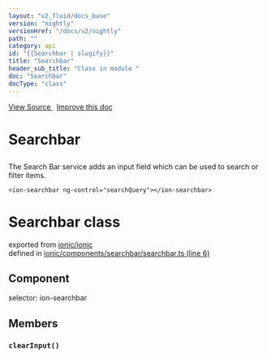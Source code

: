 ```yaml
---
layout: "v2_fluid/docs_base"
version: "nightly"
versionHref: "/docs/v2/nightly"
path: ""
category: api
id: "{{Searchbar | slugify}}"
title: "Searchbar"
header_sub_title: "Class in module "
doc: "Searchbar"
docType: "class"
---
```




<div class="improve-docs">
  <a href='http://github.com/driftyco/ionic2/tree/master/ionic/components/searchbar/searchbar.ts#L5'>
    View Source
  </a>
  &nbsp;
  <a href='http://github.com/driftyco/ionic2/edit/master/ionic/components/searchbar/searchbar.ts#L5'>
    Improve this doc
  </a>

  <!-- TODO(drewrygh, perrygovier): render this block in the correct location, markup identical to component docs -->

</div>




<h1 class="api-title">

  Searchbar



</h1>





<p>The Search Bar service adds an input field which can be used to search or filter items.</p>





<pre><code class="lang-html">&lt;ion-searchbar ng-control=&quot;searchQuery&quot;&gt;&lt;/ion-searchbar&gt;
</code></pre>




<h1 class="class export">Searchbar <span class="type">class</span></h1>
<p class="module">exported from <a href='undefined'>ionic/ionic</a><br/>
defined in <a href="https://github.com/driftyco/ionic2/tree/master/ionic/components/searchbar/searchbar.ts#L6-L129">ionic/components/searchbar/searchbar.ts (line 6)</a>
</p>
<h2>Component</h2>
  <span>selector: ion-searchbar</span>


<h2>Members</h2>

<div id="clearInput"></div>
<h3>
  <code>clearInput()</code>

</h3>














